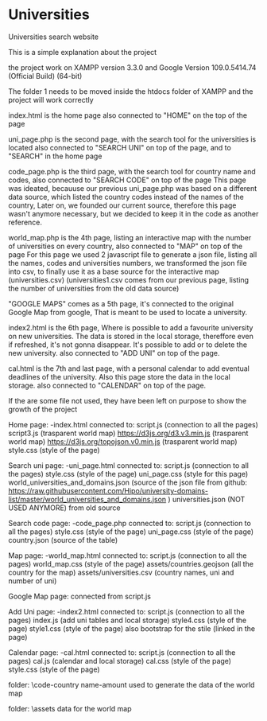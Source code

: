 # Universities
Universities search website

This is a simple explanation about the project

the project work on XAMPP version 3.3.0 and Google Version 109.0.5414.74 (Official Build) (64-bit)

The folder 1 needs to be moved inside the htdocs folder of XAMPP and the project will work correctly

index.html is the home page also connected to "HOME" on the top of the page

uni_page.php is the second page, with the search tool for the universities is located
also connected to "SEARCH UNI" on top of the page, and to "SEARCH" in the home page

code_page.php is the third page, with the search tool for country name and codes,
also connected to "SEARCH CODE" on top of the page
This page was ideated, becauuse our previous uni_page.php was based on a different data source, which listed the country codes instead of the names of the country,
Later on, we founded our current source, therefore this page wasn't anymore necessary, but we decided to keep it in the code as another reference.

world_map.php is the 4th page, listing an interactive map with the number of universities on every country,
also connected to "MAP" on top of the page
For this page we used 2 javascript file to generate a json file, listing all the names, codes and universities numbers,
we transformed the json file into csv, to finally use it as a base source for the interactive map (universities.csv)
(universities1.csv comes from our previous page, listing the number of universities from the old data source)

"GOOGLE MAPS" comes as a 5th page, it's connected to the original Google Map from google,
That is meant to be used to locate a university.

index2.html is the 6th page, Where is possible to add a favourite university on new universities.
The data is stored in the local storage, thereffore even if refreshed, it's not gonna disappear.
It's possible to add or to delete the new university.
also connected to "ADD UNI" on top of the page.

cal.html is the 7th and last page, with a personal calendar to add eventual deadlines of the university.
Also this page store the data in the local storage.
also connected to "CALENDAR" on top of the page.


If the are some file not used, they have been left on purpose to show the growth of the project


Home page:
-index.html
    connected to:
            script.js                         (connection to all the pages)
            script3.js                          (trasparent world map)
            https://d3js.org/d3.v3.min.js       (trasparent world map)
            https://d3js.org/topojson.v0.min.js (trasparent world map)
            style.css                           (style of the page)


Search uni page:
-uni_page.html
    connected to:
            script.js                               (connection to all the pages)
            style.css                               (style of the page)
            uni_page.css                            (style for this page)
            world_universities_and_domains.json     (source of the json file from github: https://raw.githubusercontent.com/Hipo/university-domains-list/master/world_universities_and_domains.json )
            universities.json                       (NOT USED ANYMORE) from old source

Search code page:
-code_page.php
    connected to:
            script.js                         (connection to all the pages)
            style.css                           (style of the page)
            uni_page.css                        (style of the page)
            country.json                        (source of the table)

Map page:
-world_map.html
    connected to:
            script.js                               (connection to all the pages)
            world_map.css                           (style of the page)
            assets/countries.geojson                (all the country for the map)
            assets/universities.csv                 (country names, uni and number of uni)

Google Map page:
connected from script.js


Add Uni page:
-index2.html
    connected to:
            script.js                         (connection to all the pages)
            index.js                         (add uni tables and local storage)
            style4.css                         (style of the page)
            style1.css                         (style of the page)
            also bootstrap for the stile (linked in the page)

Calendar page:
-cal.html
    connected to:
            script.js                         (connection to all the pages)
            cal.js                         (calendar and local storage)
            cal.css                         (style of the page)
            style.css                         (style of the page)


folder:
\code-country name-amount
used to generate the data of the world map

folder:
\assets
data for the world map


